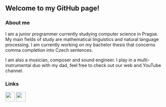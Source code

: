 ## Welcome to my GitHub page!

### About me

I am a junior programmer currently studying computer science in Prague. My main fields of study are mathematical linguistics and natural language processing. I am currently working on my bachelor thesis that concerns comma completion into Czech sentences.

I am also a musician, composer and sound engineer. I play in a multi-instrumental duo with my dad, feel free to check out our web and YouTube channel.

### Links

[<img src="https://www.ms.mff.cuni.cz/~klimari/img/klimaduet.png" height="30"/>][klimaduet]   [<img src="https://cdn.jsdelivr.net/npm/simple-icons@v3/icons/youtube.svg" height="30"/>][youtube]

[klimaduet]: http://klimaduet.cz/en/	"Klíma Duet homepage"
[youtube]: https://www.youtube.com/channel/UCvuP-pZP0D4bt1RkyP42k2A	"YouTube of Klíma Duet"